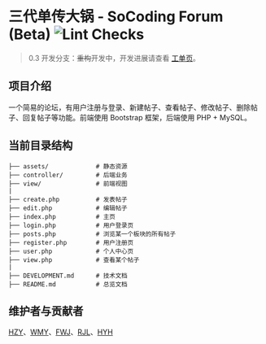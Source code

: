 # 三代单传大锅 - SoCoding Forum (Beta) ![Lint Checks](https://github.com/bobby285271/SoCoding2019-forum/workflows/Lint%20Checks/badge.svg)

> 0.3 开发分支：~~重构~~开发中，开发进展请查看 [工单页](https://github.com/bobby285271/SoCoding2019-forum/projects/1)。

## 项目介绍
一个简易的论坛，有用户注册与登录、新建帖子、查看帖子、修改帖子、删除帖子、回复帖子等功能。前端使用 Bootstrap 框架，后端使用 PHP + MySQL。

## 当前目录结构

```
├── assets/             # 静态资源
├── controller/         # 后端业务
├── view/               # 前端视图
|
├── create.php          # 发表帖子
├── edit.php            # 编辑帖子
├── index.php           # 主页
├── login.php           # 用户登录页
├── posts.php           # 浏览某一个板块的所有帖子
├── register.php        # 用户注册页
├── user.php            # 个人中心页
├── view.php            # 查看某个帖子
|
├── DEVELOPMENT.md      # 技术文档
├── README.md           # 总览文档
```

## 维护者与贡献者
[HZY](https://github.com/Quantum-Revolution)、[WMY](https://github.com/greatmove)、[FWJ](https://github.com/Feng-Wenjun)、[RJL](https://github.com/bobby285271)、[HYH](https://github.com/Meta-phy)
